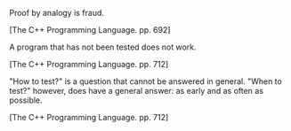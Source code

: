 Proof by analogy is fraud.

[The C++ Programming Language. pp. 692]

A program that has not been tested does not work.

[The C++ Programming Language. pp. 712]

"How to test?" is a question that cannot be answered in general. "When to test?"
however, does have a general answer: as early and as often as possible.

[The C++ Programming Language. pp. 712]
